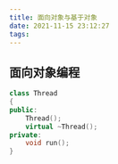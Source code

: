 ```yaml
---
title: 面向对象与基于对象
date: 2021-11-15 23:12:27
tags:
---
```


## 面向对象编程

```cpp
class Thread
{
public:
	Thread();
	virtual ~Thread();
private:
	void run();
}
```
